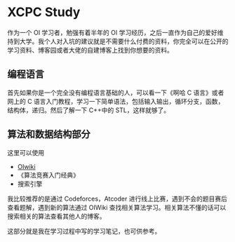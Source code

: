 # XCPC Study
作为一个 OI 学习者，勉强有着半年的 OI 学习经历，之后一直作为自己的爱好维持到大学。我个人对入坑的建议就是不需要什么付费的资料，你完全可以在公开的学习资料、博客园或者大佬的自建博客上找到你想要的资料。

## 编程语言
首先如果你是一个完全没有编程语言基础的人，可以看一下《啊哈 C 语言》或者网上的 C 语言入门教程，学习一下简单语法，包括输入输出，循环分支，函数，结构体，递归。然后了解一下 C++中的 STL，这样就够了。

## 算法和数据结构部分
这里可以使用
- [OIwiki](https://oi-wiki.org/)
- 《算法竞赛入门经典》
- 搜索引擎

我比较推荐的是通过 Codeforces，Atcoder 进行线上比赛，遇到不会的题目赛后查看题解，遇到新的算法通过 OIWiki 查找相关算法学习。相关算法不懂的话可以搜索相关的算法查看其他人的博客。

这部分就是我在学习过程中写的学习笔记，也可供参考。

